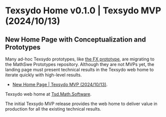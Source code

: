 <!-- Copyright (c) 2024 Tobias Briones. All rights reserved. -->
<!-- SPDX-License-Identifier: CC-BY-4.0 -->
<!-- This file is part of https://github.com/tobiasbriones/blog -->

# Texsydo Home v0.1.0 | Texsydo MVP (2024/10/13)

## New Home Page with Conceptualization and Prototypes

Many ad-hoc Texsydo prototypes,
like [the FX prototype](/testing-the-texsydo-fx-prototype-2024-09-03), are
migrating to the MathSwe Prototypes repository. Although they are not MVPs yet,
the landing page must present technical results in the Texsydo web home to
iterate quickly with high-level results.

- [New Home Page \| Texsydo MVP (2024/10/13)](/new-home-page---texsydo-mvp-2024-10-13).

Texsydo web home at [Tsd.Math.Software](https://tsd.math.software).

The initial Texsydo MVP release provides the web home to deliver value in
production for all the existing technical results.
